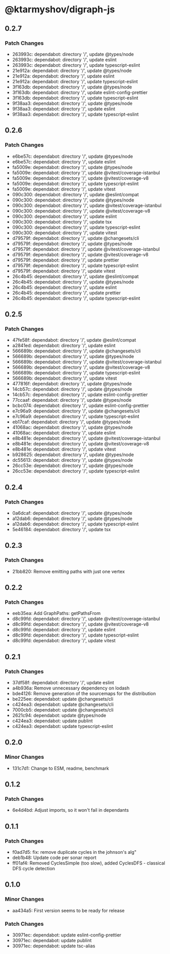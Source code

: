 # @ktarmyshov/digraph-js

## 0.2.7

### Patch Changes

- 263993c: dependabot: directory '/', update @types/node
- 263993c: dependabot: directory '/', update eslint
- 263993c: dependabot: directory '/', update typescript-eslint
- 21e912a: dependabot: directory '/', update @types/node
- 21e912a: dependabot: directory '/', update eslint
- 21e912a: dependabot: directory '/', update typescript-eslint
- 3f163db: dependabot: directory '/', update @types/node
- 3f163db: dependabot: directory '/', update eslint-config-prettier
- 3f163db: dependabot: directory '/', update typescript-eslint
- 9f38aa3: dependabot: directory '/', update @types/node
- 9f38aa3: dependabot: directory '/', update eslint
- 9f38aa3: dependabot: directory '/', update typescript-eslint

## 0.2.6

### Patch Changes

- e6be57c: dependabot: directory '/', update @types/node
- e6be57c: dependabot: directory '/', update eslint
- fa5009e: dependabot: directory '/', update @types/node
- fa5009e: dependabot: directory '/', update @vitest/coverage-istanbul
- fa5009e: dependabot: directory '/', update @vitest/coverage-v8
- fa5009e: dependabot: directory '/', update typescript-eslint
- fa5009e: dependabot: directory '/', update vitest
- 090c300: dependabot: directory '/', update @eslint/compat
- 090c300: dependabot: directory '/', update @types/node
- 090c300: dependabot: directory '/', update @vitest/coverage-istanbul
- 090c300: dependabot: directory '/', update @vitest/coverage-v8
- 090c300: dependabot: directory '/', update eslint
- 090c300: dependabot: directory '/', update tsx
- 090c300: dependabot: directory '/', update typescript-eslint
- 090c300: dependabot: directory '/', update vitest
- d79579f: dependabot: directory '/', update @changesets/cli
- d79579f: dependabot: directory '/', update @types/node
- d79579f: dependabot: directory '/', update @vitest/coverage-istanbul
- d79579f: dependabot: directory '/', update @vitest/coverage-v8
- d79579f: dependabot: directory '/', update prettier
- d79579f: dependabot: directory '/', update typescript-eslint
- d79579f: dependabot: directory '/', update vitest
- 26c4b45: dependabot: directory '/', update @eslint/compat
- 26c4b45: dependabot: directory '/', update @types/node
- 26c4b45: dependabot: directory '/', update eslint
- 26c4b45: dependabot: directory '/', update prettier
- 26c4b45: dependabot: directory '/', update typescript-eslint

## 0.2.5

### Patch Changes

- 47fe58f: dependabot: directory '/', update @eslint/compat
- a2841ed: dependabot: directory '/', update eslint
- 566689b: dependabot: directory '/', update @changesets/cli
- 566689b: dependabot: directory '/', update @types/node
- 566689b: dependabot: directory '/', update @vitest/coverage-istanbul
- 566689b: dependabot: directory '/', update @vitest/coverage-v8
- 566689b: dependabot: directory '/', update typescript-eslint
- 566689b: dependabot: directory '/', update vitest
- 477816f: dependabot: directory '/', update @types/node
- 14cb57c: dependabot: directory '/', update @types/node
- 14cb57c: dependabot: directory '/', update eslint-config-prettier
- 77ccaaf: dependabot: directory '/', update @types/node
- bcbc074: dependabot: directory '/', update eslint-config-prettier
- e7c96a9: dependabot: directory '/', update @changesets/cli
- e7c96a9: dependabot: directory '/', update typescript-eslint
- eb17caf: dependabot: directory '/', update @types/node
- 41068ac: dependabot: directory '/', update @types/node
- 41068ac: dependabot: directory '/', update eslint
- e8b481e: dependabot: directory '/', update @vitest/coverage-istanbul
- e8b481e: dependabot: directory '/', update @vitest/coverage-v8
- e8b481e: dependabot: directory '/', update vitest
- b928625: dependabot: directory '/', update @types/node
- dc55613: dependabot: directory '/', update @types/node
- 26cc53e: dependabot: directory '/', update @types/node
- 26cc53e: dependabot: directory '/', update typescript-eslint

## 0.2.4

### Patch Changes

- 0a6dcaf: dependabot: directory '/', update @types/node
- a12dab6: dependabot: directory '/', update @types/node
- a12dab6: dependabot: directory '/', update typescript-eslint
- 5e46184: dependabot: directory '/', update tsx

## 0.2.3

### Patch Changes

- 21bb820: Remove emitting paths with just one vertex

## 0.2.2

### Patch Changes

- eeb35ea: Add GraphPaths: getPathsFrom
- d8c99fd: dependabot: directory '/', update @vitest/coverage-istanbul
- d8c99fd: dependabot: directory '/', update @vitest/coverage-v8
- d8c99fd: dependabot: directory '/', update eslint
- d8c99fd: dependabot: directory '/', update typescript-eslint
- d8c99fd: dependabot: directory '/', update vitest

## 0.2.1

### Patch Changes

- 37df58f: dependabot: directory '/', update eslint
- a4b936a: Remove unnecessary dependency on lodash
- bde4126: Remove generation of the sourcemaps for the distribution
- be225ee: dependabot: update @changesets/cli
- c424ea3: dependabot: update @changesets/cli
- 7000cb5: dependabot: update @changesets/cli
- 2621c94: dependabot: update @types/node
- c424ea3: dependabot: update publint
- c424ea3: dependabot: update typescript-eslint

## 0.2.0

### Minor Changes

- 131c7d1: Change to ESM, readme, benchmark

## 0.1.2

### Patch Changes

- 6e4d4bd: Adjust imports, so it won't fail in dependants

## 0.1.1

### Patch Changes

- f0ad7d5: fix: remove duplicate cycles in the johnson's alg"
- deb1b48: Update code per sonar report
- ff01af4: Removed CyclesSimple (too slow), added CyclesDFS - classical DFS cycle detection

## 0.1.0

### Minor Changes

- aa434a5: First version seems to be ready for release

### Patch Changes

- 30971ec: dependabot: update eslint-config-prettier
- 30971ec: dependabot: update publint
- 30971ec: dependabot: update tsc-alias
